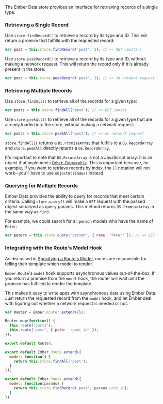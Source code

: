 The Ember Data store provides an interface for retrieving records of a single
type.

### Retrieving a Single Record

Use `store.findRecord()` to retrieve a record by its type and ID. This will
return a promise that fulfills with the requested record:

```javascript
var post = this.store.findRecord('post', 1); // => GET /posts/1
```

Use `store.peekRecord()` to retrieve a record by its type and ID, without making
a network request. This will return the record only if it is already present in
the store:

```javascript
var post = this.store.peekRecord('post', 1); // => no network request
```

### Retrieving Multiple Records

Use `store.findAll()` to retrieve all of the records for a given type:

```javascript
var posts = this.store.findAll('post'); // => GET /posts
```

Use `store.peekAll()` to retrieve all of the records for a given type that are
already loaded into the store, without making a network request:

```javascript
var posts = this.store.peekAll('post'); // => no network request
```

`store.findAll()` returns a `DS.PromiseArray` that fulfills to a
`DS.RecordArray` and `store.peekAll` directly returns a `DS.RecordArray`.

It's important to note that `DS.RecordArray` is not a JavaScript array.  It is
an object that implements [`Ember.Enumerable`][1]. This is important because,
for example, if you want to retrieve records by index, the `[]` notation will
not work--you'll have to use `objectAt(index)` instead.

[1]: http://emberjs.com/api/classes/Ember.Enumerable.html

### Querying for Multiple Records

Ember Data provides the ability to query for records that meet certain criteria. Calling `store.query()`
will make a `GET` request with the passed object serialized as query params. This method returns
`DS.PromiseArray` in the same way as `find`.

For example, we could search for all `person` models who have the name of
`Peter`:

```javascript
var peters = this.store.query('person', { name: 'Peter' }); // => GET to /persons?name=Peter
```

### Integrating with the Route's Model Hook

As discussed in [Specifying a Route's Model][3], routes are
responsible for telling their template which model to render.

[3]: ../../routing/specifying-a-routes-model

`Ember.Route`'s `model` hook supports asynchronous values
out-of-the-box. If you return a promise from the `model` hook, the
router will wait until the promise has fulfilled to render the
template.

This makes it easy to write apps with asynchronous data using Ember
Data. Just return the requested record from the `model` hook, and let
Ember deal with figuring out whether a network request is needed or not.

```app/router.js
var Router = Ember.Router.extend({});

Router.map(function() {
  this.route('posts');
  this.route('post', { path: ':post_id' });
});

export default Router;
```

```app/routes/posts.js
export default Ember.Route.extend({
  model: function() {
    return this.store.findAll('post');
  }
});
```

```app/routes/post.js
export default Ember.Route.extend({
  model: function(params) {
    return this.store.findRecord('post', params.post_id);
  }
})
```
